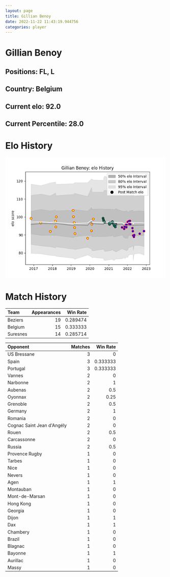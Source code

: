 ```yaml
---  
layout: page  
title: Gillian Benoy  
date: 2022-11-22 11:43:19.944756  
categories: player  
---
```

# Gillian Benoy

## Positions: FL, L

## Country: Belgium

## Current elo: 92.0

## Current Percentile: 28.0

# Elo History


![elo history](history_GillianBenoy.png)
# Match History


| Team     |   Appearances |   Win Rate |
|:---------|--------------:|-----------:|
| Beziers  |            19 |   0.289474 |
| Belgium  |            15 |   0.333333 |
| Suresnes |            14 |   0.285714 |

| Opponent                   |   Matches |   Win Rate |
|:---------------------------|----------:|-----------:|
| US Bressane                |         3 |   0        |
| Spain                      |         3 |   0.333333 |
| Portugal                   |         3 |   0.333333 |
| Vannes                     |         2 |   0        |
| Narbonne                   |         2 |   1        |
| Aubenas                    |         2 |   0.5      |
| Oyonnax                    |         2 |   0.25     |
| Grenoble                   |         2 |   0.5      |
| Germany                    |         2 |   1        |
| Romania                    |         2 |   0        |
| Cognac Saint Jean d'Angély |         2 |   0        |
| Rouen                      |         2 |   0.5      |
| Carcassonne                |         2 |   0        |
| Russia                     |         2 |   0.5      |
| Provence Rugby             |         1 |   0        |
| Tarbes                     |         1 |   0        |
| Nice                       |         1 |   0        |
| Nevers                     |         1 |   0        |
| Agen                       |         1 |   1        |
| Montauban                  |         1 |   0        |
| Mont-de-Marsan             |         1 |   0        |
| Hong Kong                  |         1 |   0        |
| Georgia                    |         1 |   0        |
| Dijon                      |         1 |   1        |
| Dax                        |         1 |   1        |
| Chambery                   |         1 |   0        |
| Brazil                     |         1 |   0        |
| Blagnac                    |         1 |   0        |
| Bayonne                    |         1 |   1        |
| Aurillac                   |         1 |   0        |
| Massy                      |         1 |   0        |